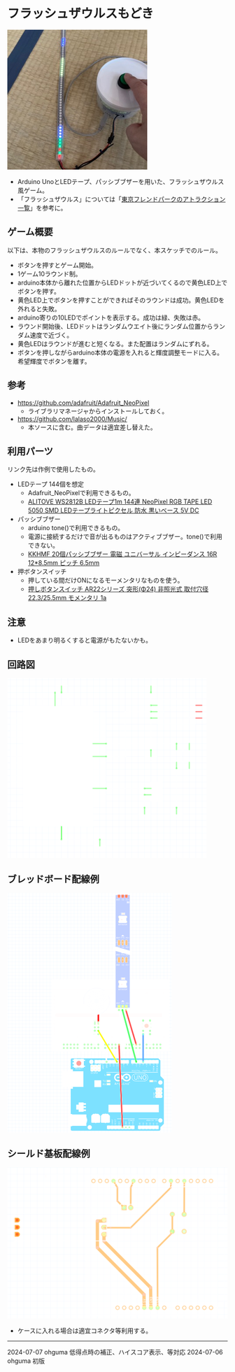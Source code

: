 # フラッシュザウルスもどき

<img src="./documents/photo202407.jpg">

- Arduino UnoとLEDテープ、パッシブブザーを用いた、フラッシュザウルス風ゲーム。
- 「フラッシュザウルス」については「[東京フレンドパークのアトラクション一覧](https://ja.wikipedia.org/wiki/%E6%9D%B1%E4%BA%AC%E3%83%95%E3%83%AC%E3%83%B3%E3%83%89%E3%83%91%E3%83%BC%E3%82%AF%E3%81%AE%E3%82%A2%E3%83%88%E3%83%A9%E3%82%AF%E3%82%B7%E3%83%A7%E3%83%B3%E4%B8%80%E8%A6%A7)」を参考に。

## ゲーム概要
以下は、本物のフラッシュザウルスのルールでなく、本スケッチでのルール。
+ ボタンを押すとゲーム開始。
+ 1ゲーム10ラウンド制。
+ arduino本体から離れた位置からLEDドットが近づいてくるので黄色LED上でボタンを押す。
+ 黄色LED上でボタンを押すことができればそのラウンドは成功。黄色LEDを外れると失敗。
+ arduino寄りの10LEDでポイントを表示する。成功は緑、失敗は赤。
+ ラウンド開始後、LEDドットはランダムウエイト後にランダム位置からランダム速度で近づく。
+ 黄色LEDはラウンドが進むと短くなる。また配置はランダムにずれる。
+ ボタンを押しながらarduino本体の電源を入れると輝度調整モードに入る。希望輝度でボタンを離す。

## 参考
- https://github.com/adafruit/Adafruit_NeoPixel
  - ライブラリマネージャからインストールしておく。
- https://github.com/lalaso2000/Music/
  - 本ソースに含む。曲データは適宜差し替えた。

## 利用パーツ
リンク先は作例で使用したもの。
+ LEDテープ 144個を想定
  - Adafruit_NeoPixelで利用できるもの。
  - [ALITOVE WS2812B LEDテープ1m 144連 NeoPixel RGB TAPE LED 5050 SMD LEDテープライトピクセル 防水 黒いベース 5V DC](https://www.amazon.co.jp/dp/B01MYT6JH9/)
+ パッシブブザー
  - arduino tone()で利用できるもの。
  - 電源に接続するだけで音が出るものはアクティブブザー。tone()で利用できない。
  - [KKHMF 20個パッシブブザー 電磁 ユニバーサル インピーダンス 16R 12*8.5mm ピッチ 6.5mm](https://www.amazon.co.jp/gp/product/B08LB2GYD1/)
+ 押ボタンスイッチ
  - 押している間だけONになるモーメンタリなものを使う。
  - [押しボタンスイッチ AR22シリーズ 突形(Φ24) 非照光式 取付穴径22.3/25.5mm モメンタリ 1a](https://www.monotaro.com/p/3492/4644/)


## 注意
+ LEDをあまり明るくすると電源がもたないかも。


## 回路図

<img src="./documents/schema202407.png">

## ブレッドボード配線例

<img src="./documents/breadboard202407.png">

## シールド基板配線例

<img src="./documents/pcb202407.png">

- ケースに入れる場合は適宜コネクタ等利用する。


----

2024-07-07 ohguma 低得点時の補正、ハイスコア表示、等対応
2024-07-06 ohguma 初版